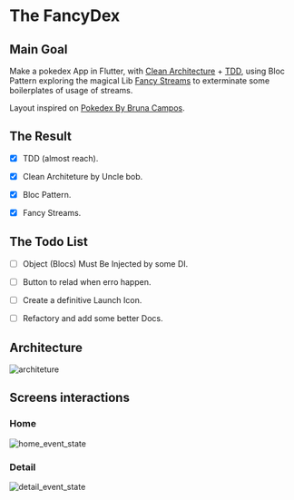 # The FancyDex
## Main Goal
Make a pokedex App in Flutter, with [Clean Architecture](https://blog.cleancoder.com/uncle-bob/2012/08/13/the-clean-architecture.html) + [TDD](https://resocoder.com/flutter-clean-architecture-tdd/),  using Bloc Pattern exploring the magical Lib [Fancy Streams](https://github.com/rcorbellini/FancyStreams) to exterminate some boilerplates of usage of streams.

Layout inspired on [Pokedex By Bruna Campos](https://dribbble.com/shots/14241781-Pok-dex/attachments/5886808?mode=media.).


## The Result
- [x] TDD (almost reach).
- [x] Clean Architeture by Uncle bob.
- [x] Bloc Pattern.
- [x] Fancy Streams.



## The Todo List
- [ ] Object (Blocs) Must Be Injected by some DI.
- [ ] Button to relad when erro happen.
- [ ] Create a definitive Launch Icon.
- [ ] Refactory and add some better Docs.


## Architecture
![architeture](https://user-images.githubusercontent.com/151217/107596502-a6d47380-6bf6-11eb-8adc-2591c9fd538b.jpg)

## Screens interactions
### Home
![home_event_state](https://user-images.githubusercontent.com/151217/107593763-e72ff380-6bee-11eb-9d64-292e5fb1da56.jpg)

### Detail
![detail_event_state](https://user-images.githubusercontent.com/151217/107593760-e4cd9980-6bee-11eb-9aff-15f71a8b8a3d.jpg)
